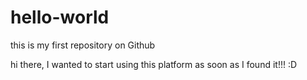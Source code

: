 # hello-world
this is my first repository on Github

hi there, I wanted to start using this platform as soon as I found it!!! :D
